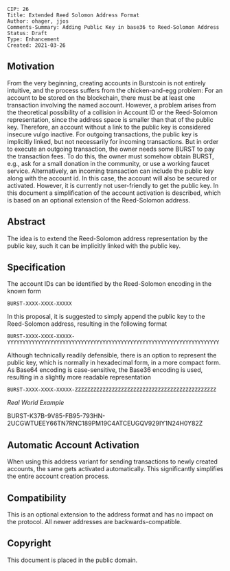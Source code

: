     CIP: 26
    Title: Extended Reed Solomon Address Format
    Author: ohager, jjos
    Comments-Summary: Adding Public Key in base36 to Reed-Solomon Address  
    Status: Draft
    Type: Enhancement
    Created: 2021-03-26

## Motivation

From the very beginning, creating accounts in Burstcoin is not entirely intuitive, and the process suffers from the chicken-and-egg problem:
For an account to be stored on the blockchain, there must be at least one transaction involving the named account.
However, a problem arises from the theoretical possibility of a collision in Account ID or the Reed-Solomon representation, since the address space is smaller than that of the public key. Therefore, an account without a link to the public key is considered insecure vulgo inactive.
For outgoing transactions, the public key is implicitly linked, but not necessarily for incoming transactions. But in order to execute an outgoing transaction, the owner needs some BURST to pay the transaction fees. To do this, the owner must somehow obtain BURST, e.g., ask for a small donation in the community, or use a working faucet service.
Alternatively, an incoming transaction can include the public key along with the account id. In this case, the account will also be secured or activated.
However, it is currently not user-friendly to get the public key. In this document a simplification of the account activation is described, which is based on an optional extension of the Reed-Solomon address.

## Abstract

The idea is to extend the Reed-Solomon address representation by the public key, such it can be implicitly linked with the public key.

## Specification

The account IDs can be identified by the Reed-Solomon encoding in the known form

`BURST-XXXX-XXXX-XXXXX`

In this proposal, it is suggested to simply append the public key to the Reed-Solomon address, resulting in the following format

`BURST-XXXX-XXXX-XXXXX-YYYYYYYYYYYYYYYYYYYYYYYYYYYYYYYYYYYYYYYYYYYYYYYYYYYYYYYYYYYYYYYYYYYYY`

Although technically readily defensible, there is an option to represent the public key, which is normally in hexadecimal form, in a more compact form.
As Base64 encoding is case-sensitive, the Base36 encoding is used, resulting in a slightly more readable representation

`BURST-XXXX-XXXX-XXXXX-ZZZZZZZZZZZZZZZZZZZZZZZZZZZZZZZZZZZZZZZZZZZZZZ`


_Real World Example_

BURST-K37B-9V85-FB95-793HN-2UCGWTUEEY66TN7RNC189PM19C4ATCEUGQV929IY1N24H0Y82Z

## Automatic Account Activation

When using this address variant for sending transactions to newly created accounts, the same gets activated automatically.
This significantly simplifies the entire account creation process.


## Compatibility

This is an optional extension to the address format and has no impact on the protocol.
All newer addresses are backwards-compatible.

## Copyright

This document is placed in the public domain.
